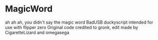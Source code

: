 # MagicWord
ah ah ah, you didn't say the magic word
BadUSB duckyscript intended for use with flipper zero
Original code credited to gronk, edit made by CigaretteLizard and omegasega
